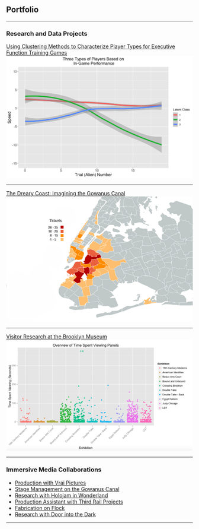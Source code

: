 ## Portfolio

---

### Research and Data Projects 

[Using Clustering Methods to Characterize Player Types for Executive Function Training Games](/clustering)
<img src="images/Clust3.jpg?raw=true"/>

---
[The Dreary Coast: Imagining the Gowanus Canal](/mapping)
<img src="images/map_legend.jpg?raw=true"/>

---
[Visitor Research at the Brooklyn Museum](/museum)
<img src="images/TimeViewingPanels.png?raw=true"/>

---

### Immersive Media Collaborations

- [Production with Vrai Pictures](https://www.vrai.pictures/)
- [Stage Management on the Gowanus Canal](http://drearycoast.org)
- [Research with Holojam in Wonderland](https://futureofstorytelling.org/project/holojam-in-wonderland)
- [Production Assistant with Third Rail Projects](https://thirdrailprojects.com/thegrandparadise#tgppage)
- [Fabrication on Flock](https://www.objectnormal.com/projects/flock/)
- [Research with Door into the Dark](https://www.theverge.com/2015/4/23/8477893/door-into-the-dark-anagram-interactive-art-tribeca-film-festival)



---





<!-- Remove above link if you don't want to attibute -->
